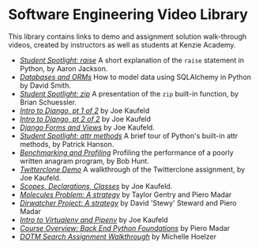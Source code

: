 # Software Engineering Video Library

This library contains links to demo and assignment solution walk-through videos, created by instructors as well as students at Kenzie Academy.

- [*Student Spotlight: raise*](https://s3.us-east-2.amazonaws.com/videos.kenzie.academy/Software+Engineering+-+Python/demo-python-raise-exception.mp4) A short explanation of the `raise` statement in Python, by Aaron Jackson.
- [*Databases and ORMs*](https://s3.us-east-2.amazonaws.com/videos.kenzie.academy/Software+Engineering+-+Python/11-7-2018+--+databases+and+orms.mp4) How to model data using SQLAlchemy in Python by David Smith.
- [*Student Spotlight: zip*](https://s3.us-east-2.amazonaws.com/videos.kenzie.academy/Software+Engineering+-+Python/2018-11-13+demo-python-zip.mp4) A presentation of the `zip` built-in function, by Brian Schuessler.
- [*Intro to Django, pt 1 of 2*](https://s3.us-east-2.amazonaws.com/videos.kenzie.academy/Software+Engineering+-+Python/11-12-2018+--+Introduction+to+Django+Part+One.mp4) by Joe Kaufeld
- [*Intro to Django, pt 2 of 2*](https://s3.us-east-2.amazonaws.com/videos.kenzie.academy/Software+Engineering+-+Python/11-12-2018+--+Introduction+to+Django+Part+Two.mp4) by Joe Kaufeld
- [*Django Forms and Views*](https://s3.us-east-2.amazonaws.com/videos.kenzie.academy/Software+Engineering+-+Python/2018-11-26+--+Django+Forms+and+Views.mp4) by Joe Kaufeld.
- [*Student Spotlight: attr methods*](https://s3.us-east-2.amazonaws.com/videos.kenzie.academy/Software+Engineering+-+Python/2018-12-04+--+demo_python_attr_methods.mp4) A brief tour of Python's built-in attr methods, by Patrick Hanson.
- [*Benchmarking and Profiling*](https://s3.us-east-2.amazonaws.com/videos.kenzie.academy/Software+Engineering+-+Python/2018-12-05+--+demo_benchmarking.mp4) Profiling the performance of a poorly written anagram program, by Bob Hunt.
- [*Twitterclone Demo*](https://s3.us-east-2.amazonaws.com/videos.kenzie.academy/Software+Engineering+-+Python/2018-12-05+--+demo_benchmarking.mp4) A walkthrough of the Twitterclone assignment, by Joe Kaufeld.
- [*Scopes, Declarations, Classes*](https://s3.us-east-2.amazonaws.com/videos.kenzie.academy/Software+Engineering+-+Python/2018-10-15+--+Scope+Issues%2C+Declaration%2C+and+Classes.m4v) by Joe Kaufeld.
- [*Molecules Problem: A strategy*](https://s3.us-east-2.amazonaws.com/videos.kenzie.academy/Software+Engineering+-+Python/2019-01-04+--+Molecules-Strategy.mp4) by Taylor Gentry and Piero Madar
- [*Dirwatcher Project: A strategy*](https://s3.us-east-2.amazonaws.com/videos.kenzie.academy/Software+Engineering+-+Python/2019-01-15+--+Dirwatcher-Strategy.mp4) by David 'Stewy' Steward and Piero Madar
- [*Intro to Virtualenv and Pipenv*](https://s3.us-east-2.amazonaws.com/videos.kenzie.academy/Software+Engineering+-+Python/2019-1-22+--+Virtualenvs+and+pipenv.mp4) by Joe Kaufeld
- [*Course Overview: Back End Python Foundations*](https://s3.us-east-2.amazonaws.com/videos.kenzie.academy/Software+Engineering+-+Python/2019-01-23+--+Python+Foundations+Overview.mp4) by Piero Madar
- [*DOTM Search Assignment Walkthrough*](https://s3.us-east-2.amazonaws.com/videos.kenzie.academy/Software+Engineering+-+Python/2019-02-21+--+demo+dotm+search.mp4) by Michelle Hoelzer
